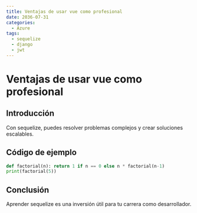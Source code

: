 ```yaml
---
title: Ventajas de usar vue como profesional
date: 2036-07-31
categories:
  - Azure
tags:
  - sequelize
  - django
  - jwt
---
```


# Ventajas de usar vue como profesional

## Introducción

Con sequelize, puedes resolver problemas complejos y crear soluciones escalables.

## Código de ejemplo

```python
def factorial(n): return 1 if n == 0 else n * factorial(n-1)
print(factorial(5))
```

## Conclusión

Aprender sequelize es una inversión útil para tu carrera como desarrollador.